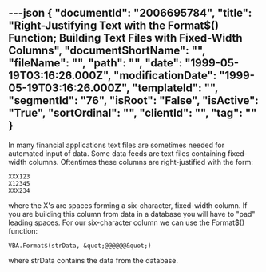 ---json
{
  "documentId": "2006695784",
  "title": "Right-Justifying Text with the Format$() Function; Building Text Files with Fixed-Width Columns",
  "documentShortName": "",
  "fileName": "",
  "path": "",
  "date": "1999-05-19T03:16:26.000Z",
  "modificationDate": "1999-05-19T03:16:26.000Z",
  "templateId": "",
  "segmentId": "76",
  "isRoot": "False",
  "isActive": "True",
  "sortOrdinal": "",
  "clientId": "",
  "tag": ""
}
---

In many financial applications text files are sometimes needed for automated input of data. Some data feeds are text files containing fixed-width columns. Oftentimes these columns are right-justified with the form:

    XXX123
    X12345
    XXX234

where the X's are spaces forming a six-character, fixed-width column. If you are building this column from data in a database you will have to &quot;pad&quot; leading spaces. For our six-character column we can use the Format$() function:

    VBA.Format$(strData, &quot;@@@@@@&quot;)

where strData contains the data from the database.
